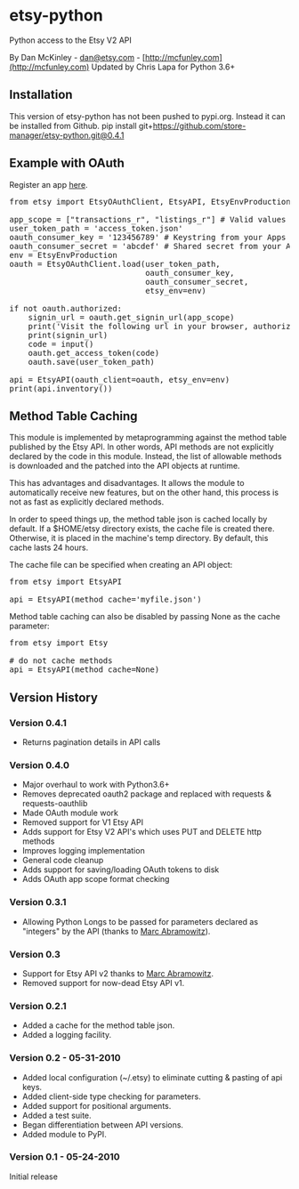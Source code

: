# etsy-python
Python access to the Etsy V2 API

By Dan McKinley - dan@etsy.com - [http://mcfunley.com](http://mcfunley.com)
Updated by Chris Lapa for Python 3.6+

## Installation

This version of etsy-python has not been pushed to pypi.org. Instead it can be installed from Github.
pip install git+https://github.com/store-manager/etsy-python.git@0.4.1

## Example with OAuth

Register an app [here](https://www.etsy.com/developers/register).

<pre>
from etsy import EtsyOAuthClient, EtsyAPI, EtsyEnvProduction

app_scope = ["transactions_r", "listings_r"] # Valid values can be viewed [here](https://www.etsy.com/developers/documentation/getting_started/oauth#section_permission_scopes)
user_token_path = 'access_token.json'
oauth_consumer_key = '123456789' # Keystring from your Apps API here](https://www.etsy.com/developers/your-apps)
oauth_consumer_secret = 'abcdef' # Shared secret from your Apps API [here](https://www.etsy.com/developers/your-apps)
env = EtsyEnvProduction
oauth = EtsyOAuthClient.load(user_token_path,
                             oauth_consumer_key,
                             oauth_consumer_secret,
                             etsy_env=env)

if not oauth.authorized:
    signin_url = oauth.get_signin_url(app_scope)
    print('Visit the following url in your browser, authorize the app and paste the signin code:')
    print(signin_url)
    code = input()
    oauth.get_access_token(code)
    oauth.save(user_token_path)

api = EtsyAPI(oauth_client=oauth, etsy_env=env)
print(api.inventory())
</pre>


## Method Table Caching

This module is implemented by metaprogramming against the method table published
by the Etsy API. In other words, API methods are not explicitly declared by the
code in this module. Instead, the list of allowable methods is downloaded and 
the patched into the API objects at runtime.

This has advantages and disadvantages. It allows the module to automatically 
receive new features, but on the other hand, this process is not as fast as 
explicitly declared methods. 

In order to speed things up, the method table json is cached locally by default.
If a $HOME/etsy directory exists, the cache file is created there. Otherwise, it 
is placed in the machine's temp directory. By default, this cache lasts 24 hours.

The cache file can be specified when creating an API object:

<pre>
from etsy import EtsyAPI

api = EtsyAPI(method_cache='myfile.json')
</pre>

Method table caching can also be disabled by passing None as the cache parameter:

<pre>
from etsy import Etsy

# do not cache methods
api = EtsyAPI(method_cache=None)
</pre>


## Version History

### Version 0.4.1
* Returns pagination details in API calls


### Version 0.4.0
* Major overhaul to work with Python3.6+
* Removes deprecated oauth2 package and replaced with requests & requests-oauthlib
* Made OAuth module work
* Removed support for V1 Etsy API
* Adds support for Etsy V2 API's which uses PUT and DELETE http methods
* Improves logging implementation
* General code cleanup
* Adds support for saving/loading OAuth tokens to disk
* Adds OAuth app scope format checking


### Version 0.3.1
* Allowing Python Longs to be passed for parameters declared as "integers" by the API 
  (thanks to [Marc Abramowitz](http://marc-abramowitz.com)). 


### Version 0.3 
* Support for Etsy API v2 thanks to [Marc Abramowitz](http://marc-abramowitz.com). 
* Removed support for now-dead Etsy API v1. 


### Version 0.2.1 
* Added a cache for the method table json.
* Added a logging facility.


### Version 0.2 - 05-31-2010
* Added local configuration (~/.etsy) to eliminate cutting & pasting of api keys.
* Added client-side type checking for parameters.
* Added support for positional arguments.
* Added a test suite.
* Began differentiation between API versions.
* Added module to PyPI. 

### Version 0.1 - 05-24-2010 
Initial release